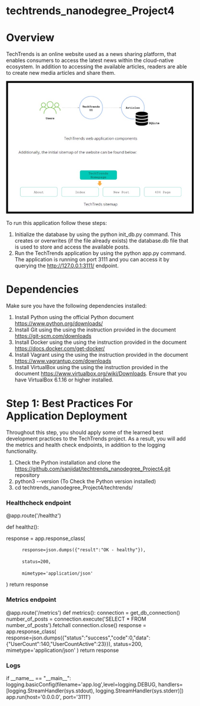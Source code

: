 # techtrends_nanodegree_Project4

# Overview
TechTrends is an online website used as a news sharing platform, that enables consumers to access the latest news within the cloud-native ecosystem. In addition to accessing the available articles, readers are able to create new media articles and share them.

<img src="Images/techtrend.jpg" alt="" width="500" height="350" style="border:5px solid black">

To run this application follow these steps:

1. Initialize the database by using the python init_db.py command. This creates or overwrites (if the file already exists) the database.db file that is used to store and access the available posts.
2. Run the TechTrends application by using the python app.py command. The application is running on port 3111 and you can access it by querying the http://127.0.0.1:3111/ endpoint.

# Dependencies
Make sure you have the following dependencies installed:
1. Install Python using the official Python document https://www.python.org/downloads/
2. Install Git using the using the instruction provided in the document https://git-scm.com/downloads
3. Install Docker using the using the instruction provided in the document https://docs.docker.com/get-docker/
4. Install Vagrant using the using the instruction provided in the document https://www.vagrantup.com/downloads
5. Install VirtualBox using the using the instruction provided in the document https://www.virtualbox.org/wiki/Downloads. Ensure that you have VirtualBox 6.1.16 or higher installed.

# Step 1: Best Practices For Application Deployment
Throughout this step, you should apply some of the learned best development practices to the TechTrends project. As a result, you will add the metrics and health check endpoints, in addition to the logging functionality.

1. Check the Python installation and clone the https://github.com/sanjidat/techtrends_nanodegree_Project4.git repository
2. python3 --version  (To Check the Python version installed)
3. cd techtrends_nanodegree_Project4/techtrends/

<h3>Healthcheck endpoint</h3>
@app.route('/healthz')

def healthz():

  response = app.response_class(
  
          response=json.dumps({"result":"OK - healthy"}),
          
          status=200,
          
          mimetype='application/json'
          
  )
  return response
<h3>Metrics endpoint</h3>
@app.route('/metrics')
def metrics():
  connection = get_db_connection()
  number_of_posts = connection.execute('SELECT * FROM number_of_posts').fetchall
  connection.close()  
  response = app.response_class(
          response=json.dumps({"status":"success","code":0,"data":{"UserCount":140,"UserCountActive":23}}),
          status=200,
          mimetype='application/json'
  )
  return response
<h3>Logs</h3>
if __name__ == "__main__":
   logging.basicConfig(filename='app.log',level=logging.DEBUG, handlers=[logging.StreamHandler(sys.stdout), logging.StreamHandler(sys.stderr)])
   app.run(host='0.0.0.0', port='3111')

